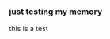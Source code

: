 <!DOCTYPE html>
<html>
  <body>
    <H3> just testing my memory </H3>
    <p> this is a test </p>
    
  </body>
</html>
